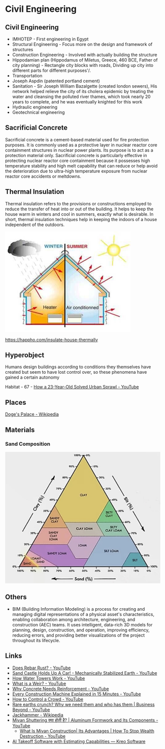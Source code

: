 # Civil Engineering

## Civil Engineering

- IMHOTEP - First engineering in Egypt
- Structural Engineering - Focus more on the design and framework of structures
- Construction Engineering - Involved with actually building the structure
- Hippodamian plan (Hippodamus of Miletus, Greece, 460 BCE, Father of city planning) - Rectangle city blocks with roads, Dividing up city into different parts for different purposes'/.
- Transportation
- Joseph Aspdin (patented portland cement)
- Sanitation - Sir Joseph William Bazalgette (created london sewers), His network helped relieve the city of its cholera epidemic by treating the water and cleansing the polluted river thames, which took nearly 20 years to complete, and he was eventually knighted for this work
- Hydraulic engineering
- Geotechnical engineering

## Sacrificial Concrete

Sacrificial concrete is a cement-based material used for fire protection purposes. It is commonly used as a protective layer in nuclear reactor core containment structures in nuclear power plants. Its purpose is to act as a protection material only. Sacrificial concrete is particularly effective in protecting nuclear reactor core containment because it possesses high temperature stability and high melt capability that can reduce or help avoid the deterioration due to ultra-high temperature exposure from nuclear reactor core accidents or meltdowns.

## Thermal Insulation

Thermal insulation refers to the provisions or constructions employed to reduce the transfer of heat into or out of the building. It helps to keep the house warm in winters and cool in summers, exactly what is desirable. In short, thermal insulation techniques help in keeping the indoors of a house independent of the outdoors.

![image](../../media/Civil-Engineering-image1.jpg)

https://happho.com/insulate-house-thermally

## Hyperobject

Humans design buildings according to conditions they themselves have created but seem to have lost control over, so these phenomena have gained a certain autonomy

Habitat - 67 - [How a 23-Year-Old Solved Urban Sprawl - YouTube](https://www.youtube.com/watch?v=Qwbp9T-WS-I)

## Places

[Doge's Palace - Wikipedia](https://en.wikipedia.org/wiki/Doge%27s_Palace)

## Materials

### Sand Composition

![Sand Composition](../../media/Screenshot%202025-03-13%20at%2011.26.39%20PM.jpg)

## Others

- BIM (Building Information Modeling) is a process for creating and managing digital representations of a physical asset's characteristics, enabling collaboration among architecture, engineering, and construction (AEC) teams. It uses intelligent, data-rich 3D models for planning, design, construction, and operation, improving efficiency, reducing errors, and providing better visualizations of the project throughout its lifecycle.

## Links

- [Does Rebar Rust? - YouTube](https://www.youtube.com/watch?v=PLF18H9JGHs)
- [Sand Castle Holds Up A Car! - Mechanically Stabilized Earth - YouTube](https://www.youtube.com/watch?v=0olpSN6_TCc)
- [How Water Towers Work - YouTube](https://www.youtube.com/watch?v=yZwfcMSDBHs)
- [What is a Weir? - YouTube](https://www.youtube.com/watch?v=YkR79oDAgOg)
- [Why Concrete Needs Reinforcement - YouTube](https://www.youtube.com/watch?v=cZINeaDjisY)
- [Every Construction Machine Explained in 15 Minutes - YouTube](https://www.youtube.com/watch?v=6CmX4ZmhwPM)
- [How to Control a Crowd - YouTube](https://www.youtube.com/watch?v=C_B09FZwSbA)
- [Rare earths crunch? Why we need them and who has them | Business Beyond - YouTube](https://www.youtube.com/watch?v=cL4YXCKrJJ4)
- [Jackhammer - Wikipedia](https://en.wikipedia.org/wiki/Jackhammer)
- [Mivan Shuttering क्या होती है? | Aluminum Formwork and Its Components - YouTube](https://www.youtube.com/watch?v=lti2g-yAuwQ)
	- [What Is Mivan Construction| Its Advantages | How To Stop Wealth Destruction - YouTube](https://www.youtube.com/watch?v=ylb0Uu659Lo)
- [AI Takeoff Software with Estimating Capabilities — Kreo Software](https://www.kreo.net/)
